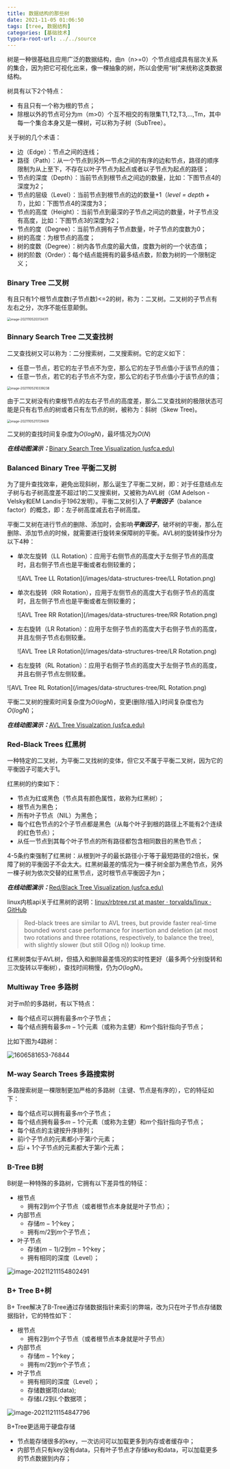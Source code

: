 ```yaml
---
title: 数据结构的那些树
date: 2021-11-05 01:06:50
tags: [tree, 数据结构]
categories: [基础技术]
typora-root-url: ../../source
---
```


树是一种很基础且应用广泛的数据结构，由n（n>=0）个节点组成具有层次关系的集合，因为把它可视化出来，像一棵抽象的树，所以会使用“树”来统称这类数据结构。

<!-- more -->

树具有以下2个特点：

- 有且只有一个称为根的节点；
- 除根以外的节点可分为m（m>0）个互不相交的有限集T1,T2,T3,...,Tm，其中每一个集合本身又是一棵树，可以称为子树（SubTree）。

关于树的几个术语：

- 边（Edge）：节点之间的连线；
- 路径（Path）：从一个节点到另外一节点之间的有序的边和节点，路径的顺序限制为从上至下，不存在以叶子节点为起点或者以子节点为起点的路径；
- 节点的深度（Depth）：当前节点到根节点之间边的数量，比如：下图节点4的深度为2；
- 节点的层级（Level）：当前节点到根节点的边的数量+1（*level = depth + 1*），比如：下图节点4的深度为3；
- 节点的高度（Height）：当前节点到最深的子节点之间边的数量，叶子节点没有高度，比如：下图节点3的深度为2；
- 节点的度（Degree）：当前节点拥有子节点数量，叶子节点的度数为0；
- 树的高度：为根节点的高度；
- 树的度数（Degree）：树内各节点度的最大值，度数为树的一个状态值；
- 树的阶数（Order）：每个结点能拥有的最多结点数，阶数为树的一个限制定义；

### Binary Tree 二叉树

有且只有1个根节点度数(子节点数)<=2的树，称为：二叉树。二叉树的子节点有左右之分，次序不能任意颠倒。

<img src="/images/data-structures-tree/image-20211105203134311.png" alt="image-20211105203134311" style="zoom:50%;" />

### Binnary Search Tree 二叉查找树

二叉查找树又可以称为：二分搜索树，二叉搜索树。它的定义如下：

- 任意一节点，若它的左子节点不为空，那么它的左子节点值小于该节点的值；
- 任意一节点，若它的右子节点不为空，那么它的右子节点值小于该节点的值；

<img src="/images/data-structures-tree/image-20211105210339238.png" alt="image-20211105210339238" style="zoom:50%;" />

由于二叉树没有约束根节点的左右子节点的高度差，那么二叉查找树的极限状态可能是只有右节点的树或者只有左节点的树，被称为：斜树（Skew Tree)。

<img src="/images/data-structures-tree/image-20211105211729409.png" alt="image-20211105211729409" style="zoom:50%;" />

二叉树的查找时间复杂度为$O(log N)$，最坏情况为$O(N)$

***在线动图演示：***[Binary Search Tree Visualization (usfca.edu)](https://www.cs.usfca.edu/~galles/visualization/BST.html)

### Balanced Binary Tree 平衡二叉树

为了提升查找效率，避免出现斜树，那么诞生了平衡二叉树，即：对于任意结点左子树与右子树高度差不超过1的二叉搜索树，又被称为AVL树（GM Adelson - Velsky和EM Landis于1962发明）。平衡二叉树引入了***平衡因子***（balance factor）的概念，即：左子树高度减去右子树高度。

平衡二叉树在进行节点的删除、添加时，会影响***平衡因子***，破坏树的平衡，那么在删除、添加节点的时候，就需要进行旋转来保障树的平衡。AVL树的旋转操作分为以下4种：

- 单次左旋转（LL Rotation）：应用于右侧节点的高度大于左侧子节点的高度时，且右侧子节点也是平衡或者右侧较重的；

  ![AVL Tree LL Rotation](/images/data-structures-tree/LL Rotation.png)

- 单次右旋转（RR Rotation），应用于左侧节点的高度大于右侧子节点的高度时，且左侧子节点也是平衡或者左侧较重的；

  ![AVL Tree RR Rotation](/images/data-structures-tree/RR Rotation.png)

- 左右旋转（LR Rotation）：应用于左侧子节点的高度大于右侧子节点的高度，并且左侧子节点右侧较重。

  ![AVL Tree LR Rotation](/images/data-structures-tree/LR Rotation.png)

- 右左旋转（RL Rotation）：应用于右侧子节点的高度大于左侧子节点的高度，并且右侧子节点左侧较重。

![AVL Tree RL Rotation](/images/data-structures-tree/RL Rotation.png)

平衡二叉树的搜索时间复杂度为$O(log N)$，变更(删除/插入)时间复杂度也为$O(log N)$；

***在线动图演示：***[AVL Tree Visualzation (usfca.edu)](https://www.cs.usfca.edu/~galles/visualization/AVLtree.html)

### Red-Black Trees 红黑树

一种特定的二叉树，为平衡二叉找树的变体，但它又不属于平衡二叉树，因为它的平衡因子可能大于1。

红黑树的约束如下：

- 节点为红或黑色（节点具有颜色属性，故称为红黑树）；
- 根节点为黑色；
- 所有叶子节点（NIL）为黑色；
- 每个红色节点的2个子节点都是黑色（从每个叶子到根的路径上不能有2个连续的红色节点）；
- 从任一节点到其每个叶子节点的所有路径都包含相同数目的黑色节点；

4-5条约束强制了红黑树：从根到叶子的最长路径小于等于最短路径的2倍长，保障了树的平衡因子不会太大。红黑树最差的情况为一棵子树全部为黑色节点，另外一棵子树为依次交替的红黑节点，这时根节点平衡因子为n；

***在线动图演示：***[Red/Black Tree Visualization (usfca.edu)](https://www.cs.usfca.edu/~galles/visualization/RedBlack.html)

linux内核api关于红黑树的说明：[linux/rbtree.rst at master · torvalds/linux · GitHub](https://github.com/torvalds/linux/blob/master/Documentation/core-api/rbtree.rst)

> Red-black trees are similar to AVL trees, but provide faster real-time bounded worst case performance for insertion and deletion (at most two rotations and three rotations, respectively, to balance the tree), with slightly slower (but still O(log n)) lookup time.

红黑树类似于AVL树，但插入和删除最差情况的实时性更好（最多两个分别旋转和三次旋转以平衡树），查找时间稍慢，仍为$O(log N)$。

### Multiway Tree 多路树

对于m阶的多路树，有以下特点：

- 每个结点可以拥有最多$m$个子节点；
- 每个结点拥有最多$m-1$个元素（或称为主健）和$m$个指针指向子节点；

比如下图为4路树：

![1606581653-76844](/images/data-structures-tree/1606581653-76844.png)

### M-way Search Trees 多路搜索树

多路搜索树是一棵限制更加严格的多路树（主键、节点是有序的），它的特征如下：

- 每个结点可以拥有最多$m$个子节点；
- 每个结点拥有最多$m-1$个元素（或称为主健）和$m$个指针指向子节点；
- 每个结点的主键按升序排列；
- 前i个子节点的元素都小于第$i$个元素；
- 后$i+1$个子节点的元素都大于第i个元素；

### B-Tree B树

B树是一种特殊的多路树，它拥有以下差异性的特征：

- 根节点
  - 拥有$2$到$m$个子节点（或者根节点本身就是叶子节点）；
- 内部节点
  - 存储$m-1$个key；
  - 拥有$m/2$到$m$个子节点；
- 叶子节点
  - 存储$(m-1)/2$到$m-1$个key；
  - 拥有相同的深度（Level）；

![image-20211211154802491](/images/data-structures-tree/image-20211211154802491.png)

### B+ Tree B+树

B+ Tree解决了B-Tree通过存储数据指针来索引的弊端，改为只在叶子节点存储数据指针，它的特性如下：

- 根节点
  - 拥有$2$到$m$个子节点（或者根节点本身就是叶子节点）
- 内部节点
  - 存储$m-1$个key；
  - 拥有$m/2$到$m$个子节点；
- 叶子节点
  - 拥有相同的深度（Level）；
  - 存储数据项(data);
  - 存储$L/2$到$L$个数据项；



![image-20211211154847796](/images/data-structures-tree/image-20211211154847796.png)

B+Tree更适用于硬盘存储

- 节点能存储很多的key，一次访问可以加载更多到内存或者缓存中；
- 内部节点只有key没有data，只有叶子节点才存储key和data，可以加载更多的节点数据到内存；
